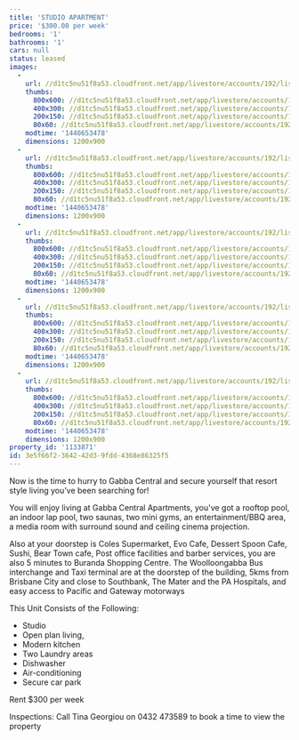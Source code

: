 ```yaml
---
title: 'STUDIO APARTMENT'
price: '$300.00 per week'
bedrooms: '1'
bathrooms: '1'
cars: null
status: leased
images:
  -
    url: //d1tc5nu51f8a53.cloudfront.net/app/livestore/accounts/192/listings/451483/images/Studio-Kitchen_4300414170_20150827032801.jpg
    thumbs:
      800x600: //d1tc5nu51f8a53.cloudfront.net/app/livestore/accounts/192/listings/451483/images/Studio-Kitchen_4300414170_20150827032801_800x600.jpg
      400x300: //d1tc5nu51f8a53.cloudfront.net/app/livestore/accounts/192/listings/451483/images/Studio-Kitchen_4300414170_20150827032801_400x300.jpg
      200x150: //d1tc5nu51f8a53.cloudfront.net/app/livestore/accounts/192/listings/451483/images/Studio-Kitchen_4300414170_20150827032801_200x150.jpg
      80x60: //d1tc5nu51f8a53.cloudfront.net/app/livestore/accounts/192/listings/451483/images/Studio-Kitchen_4300414170_20150827032801_80x60.jpg
    modtime: '1440653478'
    dimensions: 1200x900
  -
    url: //d1tc5nu51f8a53.cloudfront.net/app/livestore/accounts/192/listings/451483/images/Studio-Bath-Copy_5914700260_20150827032801.jpg
    thumbs:
      800x600: //d1tc5nu51f8a53.cloudfront.net/app/livestore/accounts/192/listings/451483/images/Studio-Bath-Copy_5914700260_20150827032801_800x600.jpg
      400x300: //d1tc5nu51f8a53.cloudfront.net/app/livestore/accounts/192/listings/451483/images/Studio-Bath-Copy_5914700260_20150827032801_400x300.jpg
      200x150: //d1tc5nu51f8a53.cloudfront.net/app/livestore/accounts/192/listings/451483/images/Studio-Bath-Copy_5914700260_20150827032801_200x150.jpg
      80x60: //d1tc5nu51f8a53.cloudfront.net/app/livestore/accounts/192/listings/451483/images/Studio-Bath-Copy_5914700260_20150827032801_80x60.jpg
    modtime: '1440653478'
    dimensions: 1200x900
  -
    url: //d1tc5nu51f8a53.cloudfront.net/app/livestore/accounts/192/listings/451483/images/Studio-Room_538986385_20150827032805.jpg
    thumbs:
      800x600: //d1tc5nu51f8a53.cloudfront.net/app/livestore/accounts/192/listings/451483/images/Studio-Room_538986385_20150827032805_800x600.jpg
      400x300: //d1tc5nu51f8a53.cloudfront.net/app/livestore/accounts/192/listings/451483/images/Studio-Room_538986385_20150827032805_400x300.jpg
      200x150: //d1tc5nu51f8a53.cloudfront.net/app/livestore/accounts/192/listings/451483/images/Studio-Room_538986385_20150827032805_200x150.jpg
      80x60: //d1tc5nu51f8a53.cloudfront.net/app/livestore/accounts/192/listings/451483/images/Studio-Room_538986385_20150827032805_80x60.jpg
    modtime: '1440653478'
    dimensions: 1200x900
  -
    url: //d1tc5nu51f8a53.cloudfront.net/app/livestore/accounts/192/listings/451483/images/Pool_6931933779_20150827032757.jpg
    thumbs:
      800x600: //d1tc5nu51f8a53.cloudfront.net/app/livestore/accounts/192/listings/451483/images/Pool_6931933779_20150827032757_800x600.jpg
      400x300: //d1tc5nu51f8a53.cloudfront.net/app/livestore/accounts/192/listings/451483/images/Pool_6931933779_20150827032757_400x300.jpg
      200x150: //d1tc5nu51f8a53.cloudfront.net/app/livestore/accounts/192/listings/451483/images/Pool_6931933779_20150827032757_200x150.jpg
      80x60: //d1tc5nu51f8a53.cloudfront.net/app/livestore/accounts/192/listings/451483/images/Pool_6931933779_20150827032757_80x60.jpg
    modtime: '1440653478'
    dimensions: 1200x900
  -
    url: //d1tc5nu51f8a53.cloudfront.net/app/livestore/accounts/192/listings/451483/images/Gym_4719176479_20150827032757.jpg
    thumbs:
      800x600: //d1tc5nu51f8a53.cloudfront.net/app/livestore/accounts/192/listings/451483/images/Gym_4719176479_20150827032757_800x600.jpg
      400x300: //d1tc5nu51f8a53.cloudfront.net/app/livestore/accounts/192/listings/451483/images/Gym_4719176479_20150827032757_400x300.jpg
      200x150: //d1tc5nu51f8a53.cloudfront.net/app/livestore/accounts/192/listings/451483/images/Gym_4719176479_20150827032757_200x150.jpg
      80x60: //d1tc5nu51f8a53.cloudfront.net/app/livestore/accounts/192/listings/451483/images/Gym_4719176479_20150827032757_80x60.jpg
    modtime: '1440653478'
    dimensions: 1200x900
property_id: '1133871'
id: 3e5f66f2-3642-42d3-9fdd-4368e86325f5
---
```

Now is the time to hurry to Gabba Central and secure yourself that resort style living you’ve been searching for!

You will enjoy living at Gabba Central Apartments, you've got a rooftop pool, an indoor lap pool, two saunas, two mini gyms, an entertainment/BBQ area, a media room with surround sound and ceiling cinema projection. 

Also at your doorstep is Coles Supermarket, Evo Cafe, Dessert Spoon Cafe, Sushi, Bear Town cafe, Post office facilities and barber services, you are also 5 minutes to Buranda Shopping Centre. The Woolloongabba Bus interchange and Taxi terminal are at the doorstep of the building, 5kms from Brisbane City and close to Southbank, The Mater and the PA Hospitals, and easy access to Pacific and Gateway motorways

This Unit Consists of the Following:
- Studio
- Open plan living,
- Modern kitchen 
- Two Laundry areas
- Dishwasher 
- Air-conditioning
- Secure car park

Rent $300 per week 

Inspections: Call Tina Georgiou on 0432 473589 to book a time to view the property